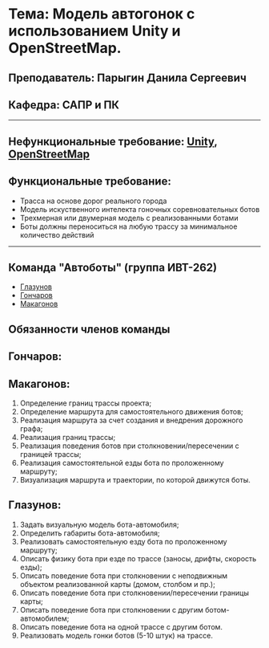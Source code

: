 # **Тема**: Модель автогонок с использованием Unity и OpenStreetMap. 
## **Преподаватель**: Парыгин Данила Сергеевич
## **Кафедра**: САПР и ПК
___
## **Нефункциональные требование**: [Unity](https://unity.com/), [OpenStreetMap](https://www.openstreetmap.org/#map=3/59.90/89.71)
## **Функциональные требование**: 

* Трасса на основе дорог реального города
* Модель искуственного интелекта гоночных соревновательных ботов
* Трехмерная или двумерная модель с реализованными ботами
* Боты должны переноситься на любую трассу за минимальное количество действий 

___
## **Команда** "Автоботы" (группа ИВТ-262) 
* [Глазунов](https://github.com/Tamerlan91011)
* [Гончаров](https://github.com/bigwitch3r)
* [Макагонов](https://github.com/theDeMolition)

## **Обязанности членов команды**
## **Гончаров**:
## **Макагонов**:
1. Определение границ трассы проекта;
2. Определение маршрута для самостоятельного движения ботов;
3. Реализация маршрута за счет создания и внедрения дорожного графа;
4. Реализация границ трассы;
5. Реализация поведения ботов при столкновении/пересечении с границей трассы;
5. Реализация самостоятельной езды бота по проложенному маршруту;
6. Визуализация маршрута и траектории, по которой движутся боты. 
## **Глазунов**:
1. Задать визуальную модель бота-автомобиля;
2. Определить габариты бота-автомобиля;
3. Реализовать самостоятельную езду бота по проложенному маршруту;
4. Описать физику бота при езде по трассе (заносы, дрифты, скорость езды);
5. Описать поведение бота при столкновении с неподвижным объектом реализованной карты (домом, столбом и пр.);
6. Описать поведение бота при столкновении/пересечении границы карты;
7. Описать поведение бота при столкновении с другим ботом-автомобилем;
8. Описать поведение бота на одной трассе с другим ботом.
9. Реализовать модель гонки ботов (5-10 штук) на трассе.
